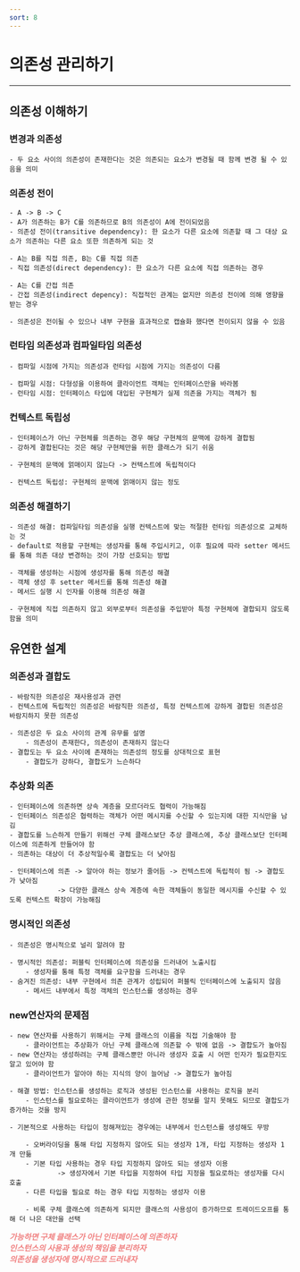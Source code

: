 ```yaml
---
sort: 8
---
```


# 의존성 관리하기

---

## 의존성 이해하기

### 변경과 의존성

    - 두 요소 사이의 의존성이 존재한다는 것은 의존되는 요소가 변경될 때 함께 변경 될 수 있음을 의미

### 의존성 전이

    - A -> B -> C
    - A가 의존하는 B가 C를 의존하므로 B의 의존성이 A에 전이되었음  
    - 의존성 전이(transitive dependency): 한 요소가 다른 요소에 의존할 때 그 대상 요소가 의존하는 다른 요소 또한 의존하게 되는 것  

    - A는 B를 직접 의존, B는 C를 직접 의존  
    - 직접 의존성(direct dependency): 한 요소가 다른 요소에 직접 의존하는 경우  

    - A는 C를 간접 의존  
    - 간접 의존성(indirect depency): 직접적인 관계는 없지만 의존성 전이에 의해 영향을 받는 경우

    - 의존성은 전이될 수 있으나 내부 구현을 효과적으로 캡슐화 했다면 전이되지 않을 수 있음

### 런타임 의존성과 컴파일타임 의존성

    - 컴파일 시점에 가지는 의존성과 런타임 시점에 가지는 의존성이 다름  

    - 컴파일 시점: 다형성을 이용하여 클라이언트 객체는 인터페이스만을 바라봄  
    - 런타임 시점: 인터페이스 타입에 대입된 구현체가 실제 의존을 가지는 객체가 됨

### 컨텍스트 독립성

    - 인터페이스가 아닌 구현체를 의존하는 경우 해당 구현체의 문맥에 강하게 결합됨  
    - 강하게 결합된다는 것은 해당 구현체만을 위한 클래스가 되기 쉬움

    - 구현체의 문맥에 얽매이지 않는다 -> 컨텍스트에 독립적이다

    - 컨텍스트 독립성: 구현체의 문맥에 얽매이지 않는 정도

### 의존성 해결하기

    - 의존성 해결: 컴파일타임 의존성을 실행 컨텍스트에 맞는 적절한 런타임 의존성으로 교체하는 것  
    - default로 적용할 구현체는 생성자를 통해 주입시키고, 이후 필요에 따라 setter 메서드를 통해 의존 대상 변경하는 것이 가장 선호되는 방법

    - 객체를 생성하는 시점에 생성자를 통해 의존성 해결
    - 객체 생성 후 setter 메서드를 통해 의존성 해결
    - 메서드 실행 시 인자를 이용해 의존성 해결

    - 구현체에 직접 의존하지 않고 외부로부터 의존성을 주입받아 특정 구현체에 결합되지 않도록 함을 의미 

## 유연한 설계

### 의존성과 결합도

    - 바람직한 의존성은 재사용성과 관련
    - 컨텍스트에 독립적인 의존성은 바람직한 의존성, 특정 컨텍스트에 강하게 결합된 의존성은 바람지하지 못한 의존성

    - 의존성은 두 요소 사이의 관계 유무를 설명
        - 의존성이 존재한다, 의존성이 존재하지 않는다
    - 결합도는 두 요소 사이에 존재하는 의존성의 정도를 상대적으로 표현
        - 결합도가 강하다, 결합도가 느슨하다

### 추상화 의존

    - 인터페이스에 의존하면 상속 계층을 모르더라도 협력이 가능해짐
    - 인터페이스 의존성은 협력하는 객체가 어떤 메시지를 수신할 수 있는지에 대한 지식만을 남김
    - 결합도를 느슨하게 만들기 위해선 구체 클래스보단 추상 클래스에, 추상 클래스보단 인터페이스에 의존하게 만들어야 함
    - 의존하는 대상이 더 추상적일수록 결합도는 더 낮아짐
    
    - 인터페이스에 의존 -> 알아야 하는 정보가 줄어듬 -> 컨텍스트에 독립적이 됨 -> 결합도가 낮아짐
                -> 다양한 클래스 상속 계층에 속한 객체들이 동일한 메시지를 수신할 수 있도록 컨텍스트 확장이 가능해짐

### 명시적인 의존성

    - 의존성은 명시적으로 널리 알려야 함

    - 명시적인 의존성: 퍼블릭 인터페이스에 의존성을 드러내어 노출시킴
        - 생성자를 통해 특정 객체를 요구함을 드러내는 경우
    - 숨겨진 의존성: 내부 구현에서 의존 관계가 성립되어 퍼블릭 인터페이스에 노출되지 않음
        - 메서드 내부에서 특정 객체의 인스턴스를 생성하는 경우

### new연산자의 문제점
    
    - new 연산자를 사용하기 위해서는 구체 클래스의 이름을 직접 기술해야 함
        - 클라이언트는 추상화가 아닌 구체 클래스에 의존할 수 밖에 없음 -> 결합도가 높아짐
    - new 연산자는 생성하려는 구체 클래스뿐만 아니라 생성자 호출 시 어떤 인자가 필요한지도 알고 있어야 함
        - 클라이언트가 알아야 하는 지식의 양이 늘어남 -> 결합도가 높아짐

    - 해결 방법: 인스턴스를 생성하는 로직과 생성된 인스턴스를 사용하는 로직을 분리
        - 인스턴스를 필요로하는 클라이언트가 생성에 관한 정보를 알지 못해도 되므로 결합도가 증가하는 것을 방지

    - 기본적으로 사용하는 타입이 정해져있는 경우에는 내부에서 인스턴스를 생성해도 무방

        - 오버라이딩을 통해 타입 지정하지 않아도 되는 생성자 1개, 타입 지정하는 생성자 1개 만듦 
        - 기본 타입 사용하는 경우 타입 지정하지 않아도 되는 생성자 이용
                -> 생성자에서 기본 타입을 지정하여 타입 지정을 필요로하는 생성자를 다시 호출
        - 다른 타입을 필요로 하는 경우 타입 지정하는 생성자 이용

        - 비록 구체 클래스에 의존하게 되지만 클래스의 사용성이 증가하므로 트레이드오프를 통해 더 나은 대안을 선택

***<span style="color:#f08080">
가능하면 구체 클래스가 아닌 인터페이스에 의존하자  
인스턴스의 사용과 생성의 책임을 분리하자  
의존성을 생성자에 명시적으로 드러내자
</span>***






